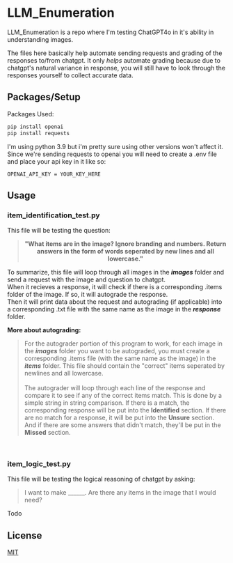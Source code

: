 # LLM_Enumeration

<p>
  LLM_Enumeration is a repo where I'm testing ChatGPT4o in it's ability in understanding images. 
</p>

The files here basically help automate sending requests and grading of the responses to/from chatgpt. It only *helps* automate grading because due to chatgpt's natural variance in response, you will still have to look through the responses yourself to collect accurate data.


## Packages/Setup
<p>Packages Used:</p>

```bash
pip install openai
pip install requests
```
<p>
  I'm using python 3.9 but i'm pretty sure using other versions won't affect it.<br> 
  Since we're sending requests to openai you will need to create a .env file and place your api key in it like so:
</p>

```.env
OPENAI_API_KEY = YOUR_KEY_HERE
```

## Usage
### item_identification_test.py

<p>This file will be testing the question:</p>

><strong><p style="text-align: center;">"What items are in the image? Ignore branding and numbers. Return answers in the form of words seperated by new lines and all lowercase."</p> </strong>

<p>
  To summarize, this file will loop through all images in the <strong><i>images</i></strong> folder and send a request with the image and question to chatgpt.<br>
  When it recieves a response, it will check if there is a corresponding .items folder of the image. If so, it will autograde the response.<br>
  Then it will print data about the request and autograding (if applicable) into a corresponding .txt file with the same name as the image in the <strong><i>response</i></strong> folder.
</p>

**More about autograding:**

> For the autograder portion of this program to work, for each image in the ***images*** folder you want to be autograded, you must create a corresponding .items file (with the same name as the image) in the ***items*** folder. This file should contain the "correct" items seperated by newlines and all lowercase. <br> <br>The autograder will loop through each line of the response and compare it to see if any of the correct items match. This is done by a simple string in string comparison. If there is a match, the corresponding response will be put into the **Identified** section. If there are no match for a response, it will be put into the **Unsure** section. And if there are some answers that didn't match, they'll be put in the **Missed** section.
<br>

### item_logic_test.py
This file will be testing the logical reasoning of chatgpt by asking:
> I want to make ______. Are there any items in the image that I would need?

Todo





## License

[MIT](https://choosealicense.com/licenses/mit/)
